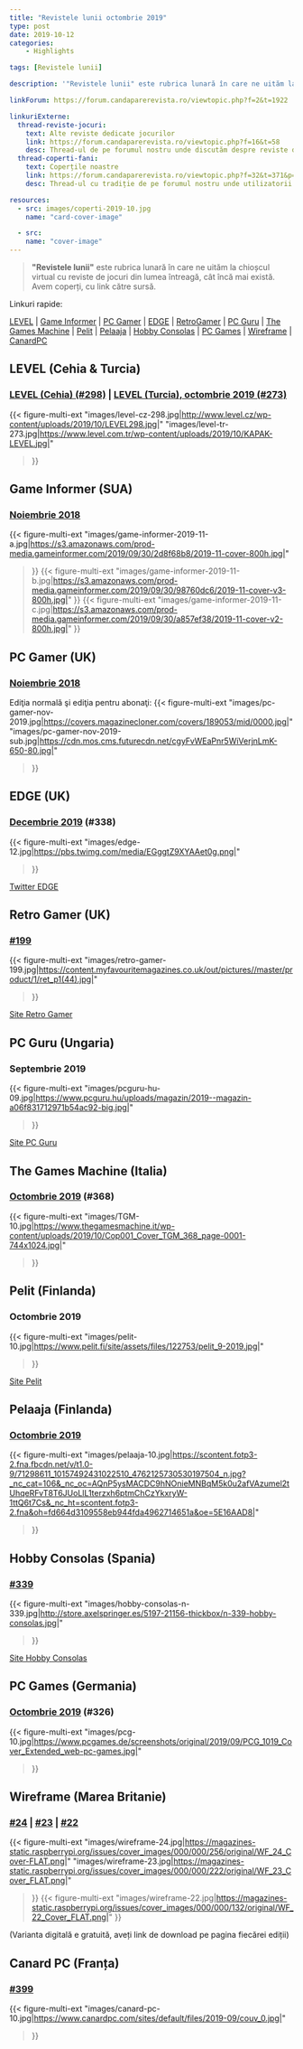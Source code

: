 ```yaml
---
title: "Revistele lunii octombrie 2019"
type: post
date: 2019-10-12
categories:
    - Highlights

tags: [Revistele lunii]

description: '"Revistele lunii" este rubrica lunară în care ne uităm la chioșcul virtual cu reviste de jocuri din lumea întreagă, cât încă mai există. Avem coperți, cu link către sursă.'

linkForum: https://forum.candaparerevista.ro/viewtopic.php?f=2&t=1922

linkuriExterne:
  thread-reviste-jocuri:
    text: Alte reviste dedicate jocurilor
    link: https://forum.candaparerevista.ro/viewtopic.php?f=16&t=58
    desc: Thread-ul de pe forumul nostru unde discutăm despre reviste de jocuri
  thread-coperti-fani:
    text: Coperțile noastre
    link: https://forum.candaparerevista.ro/viewtopic.php?f=32&t=371&p=7346
    desc: Thread-ul cu tradiție de pe forumul nostru unde utilizatorii își creează propriile coperți de reviste

resources:
  - src: images/coperti-2019-10.jpg
    name: "card-cover-image"

  - src:
    name: "cover-image"
---
```


> **"Revistele lunii"** este rubrica lunară în care ne uităm la chioșcul virtual cu reviste de jocuri din lumea întreagă, cât încă mai există. Avem coperți, cu link către sursă.

Linkuri rapide:

[LEVEL](#level-cehia-turcia) | [Game Informer](#game-informer-sua) | [PC Gamer](#pc-gamer-uk) | [EDGE](#edge-uk) | [RetroGamer](#retro-gamer-uk) | [PC Guru](#pc-guru-ungaria) | [The Games Machine](#the-games-machine-italia) | [Pelit](#pelit-finlanda) | [Pelaaja](#pelaaja-finlanda) | [Hobby Consolas](#hobby-consolas-spania) | [PC Games](#pc-games-germania) | [Wireframe](#wireframe-marea-britanie) | [CanardPC](#canard-pc-franța)

## LEVEL (Cehia & Turcia)
### [LEVEL (Cehia) (#298)](http://www.level.cz/starsi-cisla/level-298/) | [LEVEL (Turcia), octombrie 2019 (#273)](https://www.level.com.tr/haber/level-ekim-273-sayisi-bayilerde.html)
{{< figure-multi-ext
	"images/level-cz-298.jpg|http://www.level.cz/wp-content/uploads/2019/10/LEVEL298.jpg|"
	"images/level-tr-273.jpg|https://www.level.com.tr/wp-content/uploads/2019/10/KAPAK-LEVEL.jpg|"
>}}

## Game Informer (SUA)
### [Noiembrie 2018](https://www.gameinformer.com/cover-reveal/2019/10/01/november-cover-revealed-pokemon-sword-and-shield)
{{< figure-multi-ext
	"images/game-informer-2019-11-a.jpg|https://s3.amazonaws.com/prod-media.gameinformer.com/2019/09/30/2d8f68b8/2019-11-cover-800h.jpg|"
>}}
{{< figure-multi-ext
	"images/game-informer-2019-11-b.jpg|https://s3.amazonaws.com/prod-media.gameinformer.com/2019/09/30/98760dc6/2019-11-cover-v3-800h.jpg|"
>}}
{{< figure-multi-ext
	"images/game-informer-2019-11-c.jpg|https://s3.amazonaws.com/prod-media.gameinformer.com/2019/09/30/a857ef38/2019-11-cover-v2-800h.jpg|"
>}}

## PC Gamer (UK)
### [Noiembrie 2018](https://www.pcgamer.com/uk/pc-gamer-uk-november-issue-a-total-war-saga-troy/)
Ediţia normală şi ediţia pentru abonaţi: 
{{< figure-multi-ext
	"images/pc-gamer-nov-2019.jpg|https://covers.magazinecloner.com/covers/189053/mid/0000.jpg|"
	"images/pc-gamer-nov-2019-sub.jpg|https://cdn.mos.cms.futurecdn.net/cgyFvWEaPnr5WiVerjnLmK-650-80.jpg|"
>}}

## EDGE (UK)
### [Decembrie 2019](https://www.myfavouritemagazines.co.uk/gaming/edge-magazine-back-issues/edge-december-2019-issue-338/) (#338)
{{< figure-multi-ext
	"images/edge-12.jpg|https://pbs.twimg.com/media/EGggtZ9XYAAet0g.png|"
>}}

[Twitter EDGE](https://twitter.com/edgeonline)

## Retro Gamer (UK)
### [#199](https://www.myfavouritemagazines.co.uk/retro-gamer-print-back-issues/retro-gamer-issue-199/)
{{< figure-multi-ext
	"images/retro-gamer-199.jpg|https://content.myfavouritemagazines.co.uk/out/pictures//master/product/1/ret_p1(44).jpg|"
>}}

[Site Retro Gamer](https://www.retrogamer.net/)

## PC Guru (Ungaria)
### Septembrie 2019
{{< figure-multi-ext
	"images/pcguru-hu-09.jpg|https://www.pcguru.hu/uploads/magazin/2019--magazin-a06f831712971b54ac92-big.jpg|"
>}}

[Site PC Guru](https://www.pcguru.hu/magazin)

## The Games Machine (Italia)
### [Octombrie 2019](https://www.thegamesmachine.it/edicola/142124/tgm-368-ottobre-2019-ludenz/) (#368)
{{< figure-multi-ext
	"images/TGM-10.jpg|https://www.thegamesmachine.it/wp-content/uploads/2019/10/Cop001_Cover_TGM_368_page-0001-744x1024.jpg|"
>}}

## Pelit (Finlanda)
### Octombrie 2019
{{< figure-multi-ext
	"images/pelit-10.jpg|https://www.pelit.fi/site/assets/files/122753/pelit_9-2019.jpg|"
>}}

[Site Pelit](https://www.pelit.fi/ )

## Pelaaja (Finlanda)
### [Octombrie 2019](https://pelaaja.fi/lehdet/lokakuun-pelaaja-nyt-kaupoissa)
{{< figure-multi-ext
	"images/pelaaja-10.jpg|https://scontent.fotp3-2.fna.fbcdn.net/v/t1.0-9/71298611_10157492431022510_4762125730530197504_n.jpg?_nc_cat=106&_nc_oc=AQnP5ysMACDC9hNOnieMNBqM5k0u2afVAzumel2tUhqeRFvT8T6JUoLlL1terzxh6ptmChCzYkxryW-1ttQ6t7Cs&_nc_ht=scontent.fotp3-2.fna&oh=fd664d3109558eb944fda4962714651a&oe=5E16AAD8|"
>}}

## Hobby Consolas (Spania)
### [#339](http://store.axelspringer.es/n-339-hobby-consolas.html)
{{< figure-multi-ext
	"images/hobby-consolas-n-339.jpg|http://store.axelspringer.es/5197-21156-thickbox/n-339-hobby-consolas.jpg|"
>}}

[Site Hobby Consolas](https://www.hobbyconsolas.com/)

## PC Games (Germania)
### [Octombrie 2019](https://www.pcgames.de/PC-Games-Brands-19921/News/10-19-Die-Siedler-1333019/) (#326)
{{< figure-multi-ext
	"images/pcg-10.jpg|https://www.pcgames.de/screenshots/original/2019/09/PCG_1019_Cover_Extended_web-pc-games.jpg|"
>}}

## Wireframe (Marea Britanie)
### [#24](https://wireframe.raspberrypi.org/issues/24) | [#23](https://wireframe.raspberrypi.org/issues/23) | [#22](https://wireframe.raspberrypi.org/issues/22)
{{< figure-multi-ext
	"images/wireframe-24.jpg|https://magazines-static.raspberrypi.org/issues/cover_images/000/000/256/original/WF_24_Cover-FLAT.png|"
	"images/wireframe-23.jpg|https://magazines-static.raspberrypi.org/issues/cover_images/000/000/222/original/WF_23_Cover_FLAT.png|"
>}}
{{< figure-multi-ext
	"images/wireframe-22.jpg|https://magazines-static.raspberrypi.org/issues/cover_images/000/000/132/original/WF_22_Cover_FLAT.png|"
>}}

(Varianta digitală e gratuită, aveți link de download pe pagina fiecărei ediții)

## Canard PC (Franța)
### [#399](https://www.canardpc.com/numero/399)
{{< figure-multi-ext
	"images/canard-pc-10.jpg|https://www.canardpc.com/sites/default/files/2019-09/couv_0.jpg|"
>}}

